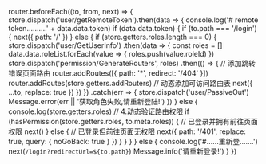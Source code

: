 router.beforeEach((to, from, next) => {
  store.dispatch('user/getRemoteToken').then(data => {
    console.log('# remote token..........' + data.data.token)
    if (data.data.token) {
      if (to.path === '/login') {
        next({ path: '/' })
      } else {
        if (store.getters.roles.length === 0) {
          store.dispatch('user/GetUserInfo')
            .then(data => {
              const roles = []
              data.data.roleList.forEach(value => {
                roles.push(value.roleId)
              })
              store.dispatch('permission/GenerateRouters', roles)
                .then(() => {
                  // 添加跳转错误页面路由
                  router.addRoutes([{ path: '*', redirect: '/404' }])
                  router.addRoutes(store.getters.addRouters) // 动态添加可访问路由表
                  next({ ...to, replace: true })
                })
            })
            .catch(err => {
              store.dispatch('user/PassiveOut')
              Message.error(err || '获取角色失败,请重新登陆!')
            })
        } else {
          console.log(store.getters.roles)
          // 4.动态验证路由权限
          if (hasPermission(store.getters.roles, to.meta.roles)) {
            // 已登录并拥有前往页面权限
            next()
          } else {
            // 已登录但前往页面无权限
            next({ path: '/401', replace: true, query: { noGoBack: true } })
          }
        }
      }
    } else {
      console.log('#......重新登.......')
      next(`/login?redirectUrl=${to.path}`)
      Message.info('请重新登录!')
    }
  })